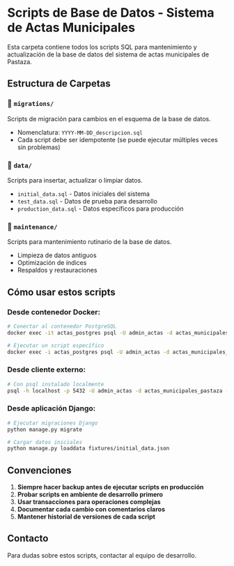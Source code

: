 # Scripts de Base de Datos - Sistema de Actas Municipales

Esta carpeta contiene todos los scripts SQL para mantenimiento y actualización de la base de datos del sistema de actas municipales de Pastaza.

## Estructura de Carpetas

### 📁 `migrations/`
Scripts de migración para cambios en el esquema de la base de datos.
- Nomenclatura: `YYYY-MM-DD_descripcion.sql`
- Cada script debe ser idempotente (se puede ejecutar múltiples veces sin problemas)

### 📁 `data/`
Scripts para insertar, actualizar o limpiar datos.
- `initial_data.sql` - Datos iniciales del sistema
- `test_data.sql` - Datos de prueba para desarrollo
- `production_data.sql` - Datos específicos para producción

### 📁 `maintenance/`
Scripts para mantenimiento rutinario de la base de datos.
- Limpieza de datos antiguos
- Optimización de índices
- Respaldos y restauraciones

## Cómo usar estos scripts

### Desde contenedor Docker:
```bash
# Conectar al contenedor PostgreSQL
docker exec -it actas_postgres psql -U admin_actas -d actas_municipales_pastaza

# Ejecutar un script específico
docker exec -i actas_postgres psql -U admin_actas -d actas_municipales_pastaza < scripts/migrations/2025-09-06_inicial.sql
```

### Desde cliente externo:
```bash
# Con psql instalado localmente
psql -h localhost -p 5432 -U admin_actas -d actas_municipales_pastaza -f scripts/migrations/2025-09-06_inicial.sql
```

### Desde aplicación Django:
```bash
# Ejecutar migraciones Django
python manage.py migrate

# Cargar datos iniciales
python manage.py loaddata fixtures/initial_data.json
```

## Convenciones

1. **Siempre hacer backup antes de ejecutar scripts en producción**
2. **Probar scripts en ambiente de desarrollo primero**
3. **Usar transacciones para operaciones complejas**
4. **Documentar cada cambio con comentarios claros**
5. **Mantener historial de versiones de cada script**

## Contacto
Para dudas sobre estos scripts, contactar al equipo de desarrollo.

